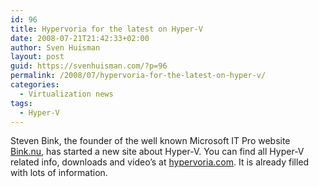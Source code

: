```yaml
---
id: 96
title: Hypervoria for the latest on Hyper-V
date: 2008-07-21T21:42:33+02:00
author: Sven Huisman
layout: post
guid: https://svenhuisman.com/?p=96
permalink: /2008/07/hypervoria-for-the-latest-on-hyper-v/
categories:
  - Virtualization news
tags:
  - Hyper-V
---
```

Steven Bink, the founder of the well known Microsoft IT Pro website <a title="Bink.nu" href="http://bink.nu" target="_blank">Bink.nu</a>, has started a new site about Hyper-V. You can find all Hyper-V related info, downloads and video&#8217;s at <a title="Hypervoria" href="http://hypervoria.com/" target="_blank">hypervoria.com</a>. It is already filled with lots of information.
